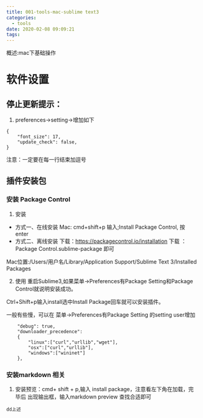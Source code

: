 ```yaml
---
title: 001-tools-mac-sublime text3
categories:
  - tools
date: 2020-02-08 09:09:21
tags:
---
```


概述:mac下基础操作

<!--more-->
# 软件设置

## 停止更新提示：
1. preferences→setting→增加如下
``` 
{
    "font_size": 17,
    "update_check": false,
}
```
注意：一定要在每一行结束加逗号

## 插件安装包

### 安装 Package Control
1. 安装
- 方式一、在线安装
Mac: cmd+shift+p
输入;Install Package Control, 按 enter
- 方式二、离线安装
下载：https://packagecontrol.io/installation 下载 ： Package Control.sublime-package 即可

Mac位置:/Users/用户名/Library/Application Support/Sublime Text 3/Installed Packages

2. 使用
重启Sublime3,如果菜单->Preferences有Package Setting和Package Control就说明安装成功。

Ctrl+Shift+p输入install选中Install Package回车就可以安装插件。

一般有些慢，可以在 菜单->Preferences有Package Setting 的setting user增加
```
	"debug": true,
	"downloader_precedence":
	{
		"linux":["curl","urllib","wget"],
		"osx":["curl","urllib"],
		"windows":["wininet"]
	},
```

### 安装markdown 相关

1. 安装预览：cmd+ shift + p,输入 install package，注意看左下角在加载，完毕后 出现输出框，输入markdown preview 查找合适即可

```
dd上述
```










